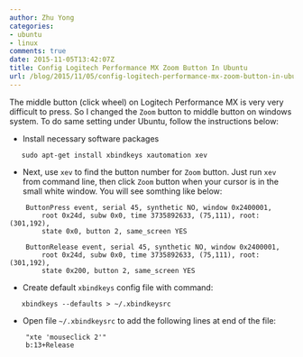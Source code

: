 ```yaml
---
author: Zhu Yong
categories:
- ubuntu
- linux
comments: true
date: 2015-11-05T13:42:07Z
title: Config Logitech Performance MX Zoom Button In Ubuntu
url: /blog/2015/11/05/config-logitech-performance-mx-zoom-button-in-ubuntu/
---
```


The middle button (click wheel) on Logitech Performance MX is very very difficult to press. So I changed the `Zoom` button to middle button on windows system. To do same setting under Ubuntu, follow the instructions below:

* Install necessary software packages

```
   sudo apt-get install xbindkeys xautomation xev
```

* Next, use `xev` to find the button number for `Zoom` button. Just run `xev` from command line, then click `Zoom` button when your cursor is in the small white window. You will see somthing like below:

```
    ButtonPress event, serial 45, synthetic NO, window 0x2400001,
        root 0x24d, subw 0x0, time 3735892633, (75,111), root:(301,192),
        state 0x0, button 2, same_screen YES
    
    ButtonRelease event, serial 45, synthetic NO, window 0x2400001,
        root 0x24d, subw 0x0, time 3735892633, (75,111), root:(301,192),
        state 0x200, button 2, same_screen YES
```

* Create default `xbindkeys` config file with command: 

```
   xbindkeys --defaults > ~/.xbindkeysrc
```

* Open file `~/.xbindkeysrc` to add the following lines at end of the file:

```
    "xte 'mouseclick 2'"
    b:13+Release
```


